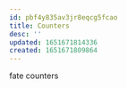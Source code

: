 ```yaml
---
id: pbf4y835av3jr8eqcg5fcao
title: Counters
desc: ''
updated: 1651671814336
created: 1651671809864
---
```


fate counters
